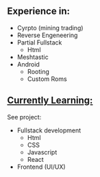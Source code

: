 ## Experience in:
- Cyrpto (mining trading)
- Reverse Engeneering
- Partial Fullstack
  - Html 
- Meshtastic
- Android
  - Rooting
  - Custom Roms
    
## [Currently Learning:](https://github.com/Avo-Catto/ProjectX)
See project: 
- Fullstack development
  - Html
  - CSS
  - Javascript
  - React 
- Frontend (UI/UX)
